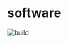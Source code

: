 # software

![build](https://github.com/seismo-learn/software/workflows/Build%20Website/badge.svg)


